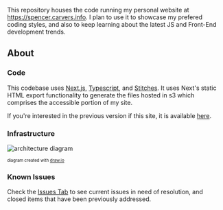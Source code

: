 This repository houses the code running my personal website at https://spencer.carvers.info. I plan to use it to showcase my prefered coding styles, and also to keep learning about the latest JS and Front-End development trends.

## About
### Code
This codebase uses [Next.js](https://nextjs.org/), [Typescript](https://www.typescriptlang.org/), and [Stitches](https://stitches.dev/). It uses Next's static HTML export functionality to generate the files hosted in s3 which comprises the accessible portion of my site.

If you're interested in the previous version if this site, it is available [here](https://github.com/spencer-carver/website).

### Infrastructure
![architecture diagram](https://user-images.githubusercontent.com/2357930/56998077-ea700180-6b77-11e9-9943-35ab63cb5303.png)

<sub><sup>diagram created with [draw.io](https://www.draw.io/?splash=0&libs=aws3)</sup></sub>

### Known Issues
Check the [Issues Tab](https://github.com/spencer-carver/aws-site/issues) to see current issues in need of resolution, and closed items that have been previously addressed.
